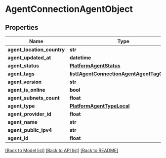 # AgentConnectionAgentObject

## Properties
Name | Type | Description | Notes
------------ | ------------- | ------------- | -------------
**agent_location_country** | **str** |  | 
**agent_updated_at** | **datetime** |  | 
**agent_status** | [**PlatformAgentStatus**](PlatformAgentStatus.md) |  | 
**agent_tags** | [**list[AgentConnectionAgentAgentTagObject]**](AgentConnectionAgentAgentTagObject.md) |  | 
**agent_version** | **str** |  | 
**agent_is_online** | **bool** |  | 
**agent_subnets_count** | **float** |  | 
**agent_type** | [**PlatformAgentTypeLocal**](PlatformAgentTypeLocal.md) |  | 
**agent_provider_id** | **float** |  | 
**agent_name** | **str** |  | 
**agent_public_ipv4** | **str** |  | 
**agent_id** | **float** |  | 

[[Back to Model list]](../README.md#documentation-for-models) [[Back to API list]](../README.md#documentation-for-api-endpoints) [[Back to README]](../README.md)

